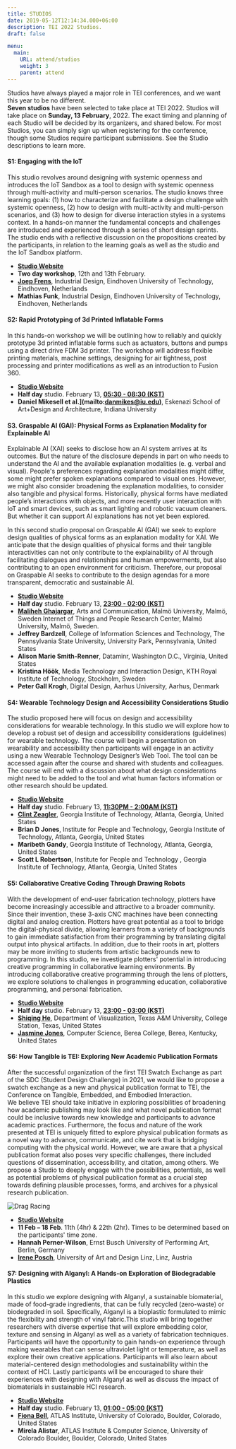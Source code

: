 ```yaml
---
title: STUDIOS
date: 2019-05-12T12:14:34.000+06:00
description: TEI 2022 Studios.
draft: false

menu:
  main:
    URL: attend/studios
    weight: 3
    parent: attend
---
```


Studios have always played a major role in TEI conferences, and we want this year to be no different.  
**Seven studios** have been selected to take place at TEI 2022. Studios will take place on **Sunday, 13 February**, 2022. The exact timing and planning of each Studio will be decided by its organizers, and shared below. For most Studios, you can simply sign up when registering for the conference, though some Studios require participant submissions. See the Studio descriptions to learn more.

#### S1: Engaging with the IoT

This studio revolves around designing with systemic openness and introduces the IoT Sandbox as a tool to design with systemic openness through multi-activity and multi-person scenarios. The studio knows three learning goals: (1) how to characterize and facilitate a design challenge with systemic openness, (2) how to design with multi-activity and multi-person scenarios, and (3) how to design for diverse interaction styles in a systems context. In a hands-on manner the fundamental concepts and challenges are introduced and experienced through a series of short design sprints. The studio ends with a reflective discussion on the propositions created by the participants, in relation to the learning goals as well as the studio and the IoT Sandbox platform.

-  **[Studio Website](https://futureeveryday.github.io/TEI2022_Studio/)**
-  **Two day workshop**, 12th and 13th February.
- **[Joep Frens](mailto:j.w.frens@tue.nl)**, Industrial Design, Eindhoven University of Technology, Eindhoven, Netherlands
- **Mathias Funk**, Industrial Design, Eindhoven University of Technology, Eindhoven, Netherlands


####  S2: Rapid Prototyping of 3d Printed Inflatable Forms

In this hands-on workshop we will be outlining how to reliably and quickly prototype 3d printed inflatable forms such as actuators, buttons and pumps using a direct drive FDM 3d printer. The workshop will address flexible printing materials, machine settings, designing for air tightness, post processing and printer modifications as well as an introduction to Fusion 360.

- **[Studio Website](https://sites.google.com/iu.edu/tei22)**
- **Half day** studio. February 13, **[05:30 - 08:30 (KST)](https://savvytime.com/converter/kst-to-cet-est-pst/feb-13-2022/5-30am)**
- **Daniel Mikesell et al.](mailto:danmikes@iu.edu)**, Eskenazi School of Art+Design and Architecture, Indiana University



#### S3. Graspable AI (GAI): Physical Forms as Explanation Modality for Explainable AI

Explainable AI (XAI) seeks to disclose how an AI system arrives at its outcomes. But the nature of the disclosure depends in part on who needs to understand the AI and the available explanation modalities (e. g. verbal and visual). People's preferences regarding explanation modalities might differ, some might prefer spoken explanations compared to visual ones. However, we might also consider broadening the explanation modalities, to consider also tangible and physical forms. Historically, physical forms have mediated people’s interactions with objects, and more recently user interaction with IoT and smart devices, such as smart lighting and robotic vacuum cleaners. But whether it can support AI explanations has not yet been explored.  

In this second studio proposal on Graspable AI (GAI) we seek to explore design qualities of physical forms as an explanation modality for XAI. We anticipate that the design qualities of physical forms and their tangible interactivities can not only contribute to the explainability of AI through facilitating dialogues and relationships and human empowerments, but also contributing to an open environment for criticism. Therefore, our proposal on Graspable AI seeks to contribute to the design agendas for a more transparent, democratic and sustainable AI.

- **[Studio Website](https://sites.google.com/view/graspable-ai/home?authuser=1)**
- **Half day** studio. February 13, **[23:00 - 02:00 (KST)](https://savvytime.com/converter/kst-to-cet-est-pst/feb-13-2022/11pm)**
- **[Maliheh Ghajargar](mailto:maliheh.ghajargar@mau.se)**, Arts and Communication, Malmö University, Malmö, Sweden Internet of Things and People Research Center, Malmö University, Malmö, Sweden.
- **Jeffrey Bardzell**, College of Information Sciences and Technology, The Pennsylvania State University, University Park, Pennsylvania, United States
- **Alison Marie Smith-Renner**, Dataminr, Washington D.C., Virginia, United States
- **Kristina Höök**, Media Technology and Interaction Design, KTH Royal Institute of Technology, Stockholm, Sweden
- **Peter Gall Krogh**, Digital Design, Aarhus University, Aarhus, Denmark


#### S4: Wearable Technology Design and Accessibility Considerations Studio

The studio proposed here will focus on design and accessibility considerations for wearable technology. In this studio we will explore how to develop a robust set of design and accessibility considerations (guidelines) for wearable technology. The course will begin a presentation on wearability and accessibility then participants will engage in an activity using a new Wearable Technology Designer’s Web Tool. The tool can be accessed again after the course and shared with students and colleagues. The course will end with a discussion about what design considerations might need to be added to the tool and what human factors information or other research should be updated.

- **[Studio Website](https://research.gatech.edu/ipat/wearablestudiofeb13-2022)**
- **Half day** studio. February 13, **[11:30PM - 2:00AM (KST)](https://savvytime.com/converter/kst-to-cet-est-pst/feb-13-2022/11-30pm)**
- **[Clint Zeagler](mailto:clintzeagler@gatech.edu)**, Georgia Institute of Technology, Atlanta, Georgia, United States
- **Brian D Jones**, Institute for People and Technology, Georgia Institute of Technology, Atlanta, Georgia, United States
- **Maribeth Gandy**, Georgia Institute of Technology, Atlanta, Georgia, United States
- **Scott L Robertson**, Institute for People and Technology , Georgia Institute of Technology, Atlanta, Georgia, United States

#### S5: Collaborative Creative Coding Through Drawing Robots

With the development of end-user fabrication technology, plotters have become increasingly accessible and attractive to a broader community. Since their invention, these 3-axis CNC machines have been connecting digital and analog creation. Plotters have great potential as a tool to bridge the digital-physical divide, allowing learners from a variety of backgrounds to gain immediate satisfaction from their programming by translating digital output into physical artifacts. In addition, due to their roots in art, plotters may be more inviting to students from artistic backgrounds new to programming. In this studio, we investigate plotters' potential in introducing creative programming in collaborative learning environments. By introducing collaborative creative programming through the lens of plotters, we explore solutions to challenges in programming education, collaborative programming, and personal fabrication.

- **[Studio Website](https://liciahe.github.io/plotter_party_2022/)**
- **Half day** studio. February 13, **[23:00 - 03:00 (KST)](https://savvytime.com/converter/kst-to-cet-est-pst/feb-13-2022/11pm)**
- **[Shiqing He](mailto:liciahe@tamu.edu)**, Department of Visualization, Texas A&M University, College Station, Texas, United States
- **[Jasmine Jones](https://jazzij.github.io/)**, Computer Science, Berea College, Berea, Kentucky, United States



#### S6: How Tangible is TEI: Exploring New Academic Publication Formats

After the successful organization of the first TEI Swatch Exchange as part of the SDC (Student Design Challenge) in 2021, we would like to propose a swatch exchange as a new and physical publication format to TEI, the Conference on Tangible, Embedded, and Embodied Interaction.  
We believe TEI should take initiative in exploring possibilities of broadening how academic publishing may look like and what novel publication format could be inclusive towards new knowledge and participants to advance academic practices. Furthermore, the focus and nature of the work presented at TEI is uniquely fitted to explore physical publication formats as a novel way to advance, communicate, and cite work that is bridging computing with the physical world. However, we are aware that a physical publication format also poses very specific challenges, there included questions of dissemination, accessibility, and citation, among others. We propose a Studio to deeply engage with the possibilities, potentials, as well as potential problems of physical publication format as a crucial step towards defining plausible processes, forms, and archives for a physical research publication.

![Drag Racing](/2022/images/tangible-studio.jpeg)
- **[Studio Website](https://gtt.ufg.at/tei22-studio-open-call-new-formats/)**
- **11 Feb – 18 Feb**. 11th (4hr) & 22th (2hr). Times to be determined based on the participants' time zone.
- **Hannah Perner-Wilson**,  Ernst Busch University of Performing Art, Berlin, Germany
- **[Irene Posch](mailto:ireneposch@gmail.com)**, University of Art and Design Linz, Linz, Austria


#### S7: Designing with Alganyl: A Hands-on Exploration of Biodegradable Plastics

In this studio we explore designing with Alganyl, a sustainable biomaterial, made of food-grade ingredients, that can be fully recycled (zero-waste) or biodegraded in soil. Specifically, Alganyl is a bioplastic formulated to mimic the flexibility and strength of vinyl fabric.This studio will bring together researchers with diverse expertise that will explore embedding color, texture and sensing in Alganyl as well as a variety of fabrication techniques. Participants will have the opportunity to gain hands-on experience through making wearables that can sense ultraviolet light or temperature, as well as explore their own creative applications. Participants will also learn about material-centered design methodologies and sustainability within the context of HCI. Lastly participants will be encouraged to share their experiences with designing with Alganyl as well as discuss the impact of biomaterials in sustainable HCI research.

- **[Studio Website](https://sites.google.com/colorado.edu/designing-with-alganyl/)**
- **Half day** studio. February 13, **[01:00 - 05:00 (KST)](https://savvytime.com/converter/kst-to-cet-est-pst/feb-13-2022/1am)**
-  **[Fiona Bell](mailto:fiona.bell@colorado.edu)**, ATLAS Institute, University of Colorado, Boulder, Colorado, United States
-  **Mirela Alistar**, ATLAS Institute & Computer Science, University of Colorado Boulder, Boulder, Colorado, United States
